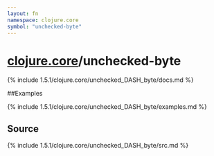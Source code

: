 ```yaml
---
layout: fn
namespace: clojure.core
symbol: "unchecked-byte"
---
```


# [clojure.core](../)/unchecked-byte

{% include 1.5.1/clojure.core/unchecked_DASH_byte/docs.md %}

##Examples

{% include 1.5.1/clojure.core/unchecked_DASH_byte/examples.md %}
## Source
{% include 1.5.1/clojure.core/unchecked_DASH_byte/src.md %}

